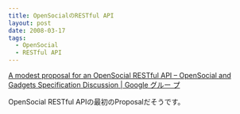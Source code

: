 ```yaml
---
title: OpenSocialのRESTful API
layout: post
date: 2008-03-17
tags:
  - OpenSocial
  - RESTful API
---
```


[A modest proposal for an OpenSocial RESTful API &#8211; OpenSocial and Gadgets
Specification Discussion | Google グルー
プ](http://groups.google.com/group/opensocial-and-gadgets-spec/browse_thread/thread/f5a0cf3707709ffa)

OpenSocial RESTful APIの最初のProposalだそうです。
